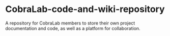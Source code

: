 # CobraLab-code-and-wiki-repository
A repository for CobraLab members to store their own project documentation and code, as well as a platform for collaboration. 
